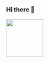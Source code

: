 ### Hi there 👋
<a href="URL_REDIRECT" target="blank"><img align="center" src="URL_TO_YOUR_IMAGE" height="100" /></a>
<!--
**AingeruAlvarezSanchez/AingeruAlvarezSanchez** is a ✨ _special_ ✨ repository because its `README.md` (this file) appears on your GitHub profile.

Here are some ideas to get you started:

- 🔭 I’m currently working on ...
- 🌱 I’m currently learning ...
- 👯 I’m looking to collaborate on ...
- 🤔 I’m looking for help with ...
- 💬 Ask me about ...
- 📫 How to reach me: ...
- 😄 Pronouns: ...
- ⚡ Fun fact: ...
-->
